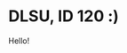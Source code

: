 # DLSU, ID 120 :)

Hello!
<!---
alfonsomiguelcruz/alfonsomiguelcruz is a ✨ special ✨ repository because its `README.md` (this file) appears on your GitHub profile.
You can click the Preview link to take a look at your changes.
--->
